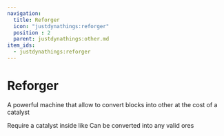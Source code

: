```yaml
---
navigation:
  title: Reforger
  icon: "justdynathings:reforger"
  position : 2
  parent: justdynathings:other.md
item_ids:
  - justdynathings:reforger
---
```


# Reforger


A powerful machine that allow to convert blocks into other at the cost of a catalyst

<BlockImage id="justdynathings:reforger" p:facing="up" p:active="true" scale="4.0"/>

<GameScene zoom="4" interactive={true}>

  <Block id="justdynathings:reforger" p:facing="north" p:active="true" />
  <Block z="-1" id="minecraft:stone" />

  <BoxAnnotation color="#000000" min="0.25 0.25 0.25" max="0.75 0.75 0.75">
        Require a catalyst inside like <ItemImage id="minecraft:diamond" scale="0.75" />
  </BoxAnnotation>

  <BoxAnnotation color="#000000" min="0.25 0.25 -0.25" max="0.75 0.75 -0.75">
        Can be converted into any valid ores
  </BoxAnnotation>
</GameScene>

<Recipe id="justdynathings:reforger" />